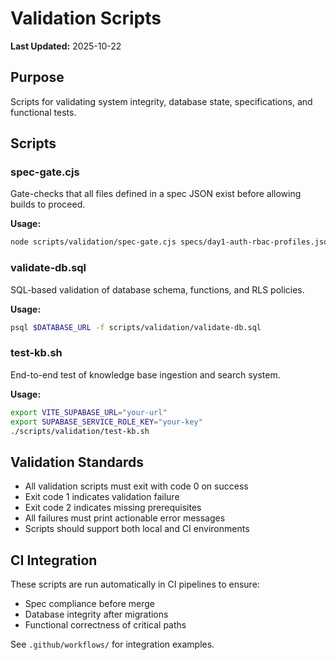 # Validation Scripts

**Last Updated:** 2025-10-22

## Purpose

Scripts for validating system integrity, database state, specifications, and functional tests.

## Scripts

### spec-gate.cjs
Gate-checks that all files defined in a spec JSON exist before allowing builds to proceed.

**Usage:**
```bash
node scripts/validation/spec-gate.cjs specs/day1-auth-rbac-profiles.json
```

### validate-db.sql
SQL-based validation of database schema, functions, and RLS policies.

**Usage:**
```bash
psql $DATABASE_URL -f scripts/validation/validate-db.sql
```

### test-kb.sh
End-to-end test of knowledge base ingestion and search system.

**Usage:**
```bash
export VITE_SUPABASE_URL="your-url"
export SUPABASE_SERVICE_ROLE_KEY="your-key"
./scripts/validation/test-kb.sh
```

## Validation Standards

- All validation scripts must exit with code 0 on success
- Exit code 1 indicates validation failure
- Exit code 2 indicates missing prerequisites
- All failures must print actionable error messages
- Scripts should support both local and CI environments

## CI Integration

These scripts are run automatically in CI pipelines to ensure:
- Spec compliance before merge
- Database integrity after migrations
- Functional correctness of critical paths

See `.github/workflows/` for integration examples.
